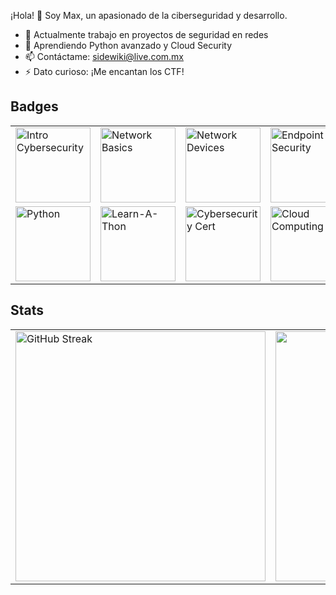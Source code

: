 

¡Hola! 👋 Soy Max, un apasionado de la ciberseguridad y desarrollo.  
- 🔭 Actualmente trabajo en proyectos de seguridad en redes  
- 🌱 Aprendiendo Python avanzado y Cloud Security  
- 📫 Contáctame: [sidewiki@live.com.mx](mailto:tu@email.com)  
- ⚡ Dato curioso: ¡Me encantan los CTF!  

## Badges

<table>
  <tr>
    <td><a href="https://www.credly.com/earner/earned/badge/12aef454-41a5-4f3a-b6a9-004d9cc50d87"><img src="https://images.credly.com/size/340x340/images/af8c6b4e-fc31-47c4-8dcb-eb7a2065dc5b/I2CS__1_.png" width="120" alt="Intro Cybersecurity"></a></td>
    <td><a href="https://www.credly.com/earner/earned/badge/78d63ad2-3af8-4edf-bf64-2f7f117a2043"><img src="https://images.credly.com/size/340x340/images/5bdd6a39-3e03-4444-9510-ecff80c9ce79/image.png" width="120" alt="Network Basics"></a></td>
    <td><a href="https://www.credly.com/earner/earned/badge/de25da45-fb52-410c-8b79-074a7be3ee50"><img src="https://images.credly.com/size/340x340/images/88316fe8-5651-4e61-a6be-5be1558f049e/image.png" width="120" alt="Network Devices"></a></td>
    <td><a href="https://www.credly.com/badges/6afa15d9-5959-4be3-b82c-aaf0cb149a01/public_url"><img src="https://images.credly.com/size/340x340/images/0ca5f542-fb5e-4a22-9b7a-c1a1ce4c3db7/EndpointSecurity.png" width="120" alt="Endpoint Security"></a></td>
  </tr>
  <tr>
    <td><a href="https://www.credly.com/earner/earned/badge/f213d9f7-bb5f-4962-86e9-4f9c1a3247d1"><img src="https://images.credly.com/size/340x340/images/68c0b94d-f6ac-40b1-a0e0-921439eb092e/image.png" width="120" alt="Python"></a></td>
    <td><a href="https://www.credly.com/earner/earned/badge/fdd4555b-a8bd-4e4d-a689-bcf35702da9f"><img src="https://images.credly.com/size/340x340/images/b1395248-483c-48cd-b40d-7fe93837c37d/image.png" width="120" alt="Learn-A-Thon"></a></td>
    <td><a href="https://www.credly.com/earner/earned/badge/6ac93697-8bf0-44f7-bdda-8b4d5d74b7a4"><img src="https://images.credly.com/size/340x340/images/be625773-6d9f-48c0-b530-81897b58b1bf/image.png" width="120" alt="Cybersecurity Cert"></a></td>
    <td><a href="https://www.credly.com/earner/earned/badge/43d4202c-6d33-4966-bace-95fb068812dc"><img src="https://images.credly.com/size/340x340/images/4dda8ae4-99ee-476c-bca3-6f0adbab42fe/image.png" width="120" alt="Cloud Computing"></a></td>
  </tr>
</table>

## Stats

<table>
  <tr>
    <td>
      <a href="https://git.io/streak-stats">
        <img src="https://streak-stats.demolab.com/?user=Maxprogit" alt="GitHub Streak" width="400" />
      </a>
    </td>
    <td>
      <a href="https://github.com/anuraghazra/github-readme-stats">
        <img src="https://github-readme-stats.vercel.app/api?username=Maxprogit&show_icons=true&theme=radical" width="400" />
      </a>
    </td>
  </tr>
</table>

